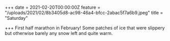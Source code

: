 +++
date = 2021-02-20T00:00:00Z
feature = "/uploads/2021/02/8b3405d8-ac98-46a4-bfcc-2abac5f7a6b9.jpeg"
title = "Saturday"

+++
First half marathon in February! Some patches of ice that were slippery but otherwise barely any snow left and quite warm.